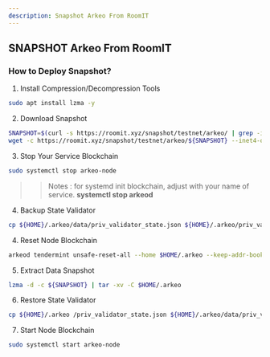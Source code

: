 ```yaml
---
description: Snapshot Arkeo From RoomIT
---
```




## SNAPSHOT Arkeo From RoomIT


### How to Deploy Snapshot?


1. Install Compression/Decompression Tools
```bash
sudo apt install lzma -y
```

2. Download Snapshot
```bash
SNAPSHOT=$(curl -s https://roomit.xyz/snapshot/testnet/arkeo/ | grep -i "<a href=" | grep lzma | grep -v md5sum | awk -F"=" '{print $2}' |  sed 's/"//g' | sed "s/>//g" | sed "s/ //g")
wget -c https://roomit.xyz/snapshot/testnet/arkeo/${SNAPSHOT} --inet4-only
```

3. Stop Your Service Blockchain
```bash
sudo systemctl stop arkeo-node
```
>> Notes : for systemd init blockchain, adjust with your name of service. __systemctl stop arkeod__

4. Backup State Validator
```bash
cp ${HOME}/.arkeo/data/priv_validator_state.json ${HOME}/.arkeo/priv_validator_state.json
```

4. Reset Node Blockchain
```bash
arkeod tendermint unsafe-reset-all --home $HOME/.arkeo --keep-addr-book
```

5. Extract Data Snapshot
```bash
lzma -d -c ${SNAPSHOT} | tar -xv -C $HOME/.arkeo 
```

6. Restore State Validator
```bash
cp ${HOME}/.arkeo /priv_validator_state.json ${HOME}/.arkeo/data/priv_validator_state.json
```

7. Start Node Blockchain
```bash
sudo systemctl start arkeo-node
```